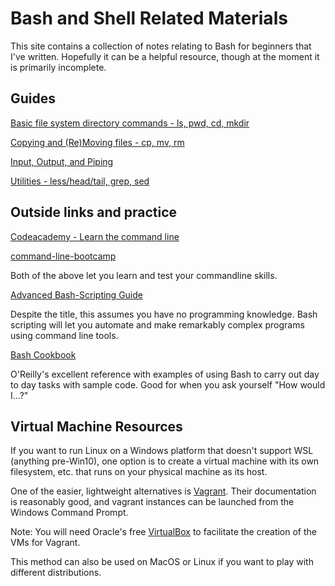 # Bash and Shell Related Materials

This site contains a collection of notes relating to Bash for beginners that I've written.
Hopefully it can be a helpful resource, though at the moment it is primarily incomplete.

## Guides
[Basic file system directory commands - ls, pwd, cd, mkdir](Directories.md)

[Copying and (Re)Moving files - cp, mv, rm](Files.md)

[Input, Output, and Piping](Input.md)

[Utilities - less/head/tail, grep, sed](Utilities.md)

## Outside links and practice
[Codeacademy - Learn the command line](https://www.codecademy.com/learn/learn-the-command-line)

[command-line-bootcamp](http://rik.smith-unna.com/command_line_bootcamp/?id=nhgk0wnewbk)

Both of the above let you learn and test your commandline skills.

[Advanced Bash-Scripting Guide](http://www.tldp.org/LDP/abs/html/)

Despite the title, this assumes you have no programming knowledge. Bash scripting will let you automate and make remarkably complex programs using command line tools.

[Bash Cookbook](https://catalog.princeton.edu/catalog/10575576)

O'Reilly's excellent reference with examples of using Bash to carry out day to day tasks with
sample code. Good for when you ask yourself "How would I...?"

## Virtual Machine Resources
If you want to run Linux on a Windows platform that doesn't support WSL (anything pre-Win10), one option is to create a virtual machine with its own filesystem, etc. that runs on your physical machine as its host.

One of the easier, lightweight alternatives is [Vagrant](https://www.vagrantup.com/docs/installation/). Their documentation is reasonably good, and vagrant instances can be launched from the Windows Command Prompt.

Note: You will need Oracle's free [VirtualBox](https://www.virtualbox.org/wiki/Downloads) to facilitate the creation of the VMs for Vagrant.

This method can also be used on MacOS or Linux if you want to play with different distributions.
